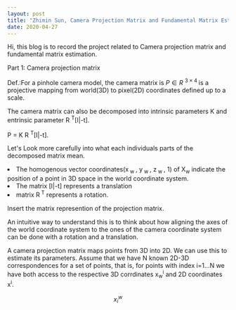```yaml
---
layout: post
title: "Zhimin Sun, Camera Projection Matrix and Fundamental Matrix Estimation with RANSAC"
date: 2020-04-27
---
```

<script type="text/javascript" src="http://cdn.mathjax.org/mathjax/latest/MathJax.js?config=default"></script>


Hi, this blog is to record the project related to Camera projection matrix and fundamental matrix estimation.

Part 1: Camera projection matrix

Def.:For a pinhole camera model, the camera matrix is ${P} \in {R}$ <sup> $3 \times 4$ </sup> is a projective mapping from world(3D) to pixel(2D) coordinates defined up to a scale.

The camera matrix can also be decomposed into intrinsic parameters K and entrinsic parameter R <sup>T</sup>[I|-t].

P = K R <sup>T</sup>[I|-t]. 

Let's Look more carefully into what each individuals parts of the decomposed matrix mean.
<li>The homogenous vector coordinates(x<sub> w </sub>, y<sub> w </sub>, z<sub> w </sub>, 1) of X<sub>w</sub> indicate the position of a point in 3D space in the world coordinate system.</li> 
<li>The matrix [I|-t] represents a translation</li>
<li>matrix R<sup> T</sup> represents a rotation.</li>

Insert the matrix represention of the projection matrix.

An intuitive way to understand this is to think about how aligning the axes of the world coordinate system to the ones of the camera coordinate system can be done with a rotation and a translation.

A camera projection matrix maps points from 3D into 2D. We can use this to estimate its parameters. Assume that we have N known 2D-3D correspondences for a set of points, that is, for points with index i=1...N we have both access to the respective 3D corrdinates x<sub>w</sub><sup>i</sup> and 2D coordinates x<sup>i</sup>.

$$x_i^w$$
